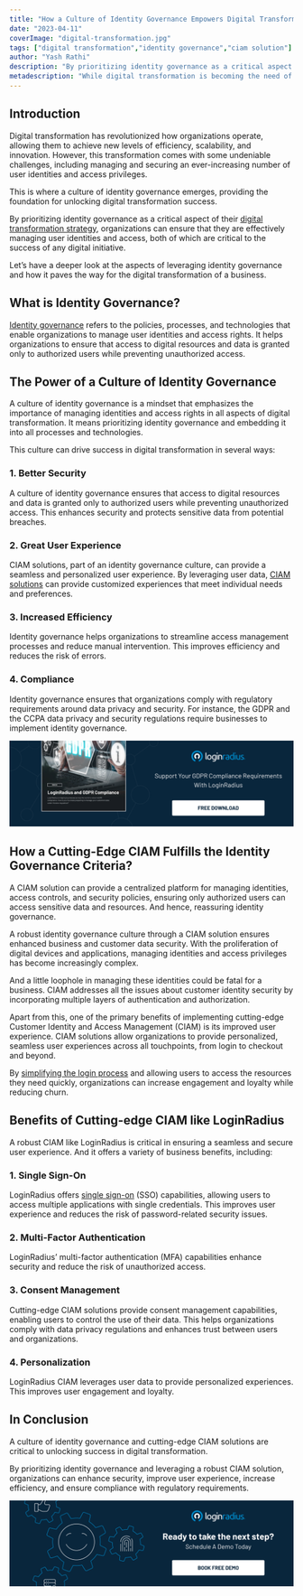 ```yaml
---
title: "How a Culture of Identity Governance Empowers Digital Transformation?"
date: "2023-04-11"
coverImage: "digital-transformation.jpg"
tags: ["digital transformation","identity governance","ciam solution"]
author: "Yash Rathi"
description: "By prioritizing identity governance as a critical aspect of their digital transformation strategy, organizations can ensure that they are effectively managing user identities and access, both of which are critical to the success of any digital initiative. Here’s a deeper look at the aspects of leveraging identity governance."
metadescription: "While digital transformation is becoming the need of the hour for every business, the critical role of identity governance can’t be overstated. Read more:"
---
```


## Introduction 

Digital transformation has revolutionized how organizations operate, allowing them to achieve new levels of efficiency, scalability, and innovation. However, this transformation comes with some undeniable challenges, including managing and securing an ever-increasing number of user identities and access privileges. 

This is where a culture of identity governance emerges, providing the foundation for unlocking digital transformation success. 

By prioritizing identity governance as a critical aspect of their [digital transformation strategy](https://www.loginradius.com/blog/identity/enterprise-needs-digital-business-transformation-strategy/), organizations can ensure that they are effectively managing user identities and access, both of which are critical to the success of any digital initiative.

Let’s have a deeper look at the aspects of leveraging identity governance and how it paves the way for the digital transformation of a business. 

## What is Identity Governance?

[Identity governance](https://www.loginradius.com/blog/identity/identity-governance/) refers to the policies, processes, and technologies that enable organizations to manage user identities and access rights. It  helps organizations to ensure that access to digital resources and data is granted only to authorized users while preventing unauthorized access.

## The Power of a Culture of Identity Governance

A culture of identity governance is a mindset that emphasizes the importance of managing identities and access rights in all aspects of digital transformation. It means prioritizing identity governance and embedding it into all processes and technologies. 

This culture can drive success in digital transformation in several ways:

### 1. Better Security

A culture of identity governance ensures that access to digital resources and data is granted only to authorized users while preventing unauthorized access. This enhances security and protects sensitive data from potential breaches.

### 2. Great User Experience

CIAM solutions, part of an identity governance culture, can provide a seamless and personalized user experience. By leveraging user data, [CIAM solutions](https://www.loginradius.com/blog/identity/customer-identity-and-access-management/) can provide customized experiences that meet individual needs and preferences.

### 3. Increased Efficiency

Identity governance helps organizations to streamline access management processes and reduce manual intervention. This improves efficiency and reduces the risk of errors.

### 4. Compliance

Identity governance ensures that organizations comply with regulatory requirements around data privacy and security. For instance, the GDPR and the CCPA data privacy and security regulations require businesses to implement identity governance. 

[![EB-GDPR-Comp](EB-GDPR-Comp.png)](https://www.loginradius.com/resource/loginradius-and-gdpr-compliance/)

## How a Cutting-Edge CIAM Fulfills the Identity Governance Criteria?

A CIAM solution can provide a centralized platform for managing identities, access controls, and security policies, ensuring only authorized users can access sensitive data and resources. And hence, reassuring identity governance. 

A robust identity governance culture through a CIAM solution ensures enhanced business and customer data security. With the proliferation of digital devices and applications, managing identities and access privileges has become increasingly complex. 

And a little loophole in managing these identities could be fatal for a business. CIAM addresses all the issues about customer identity security by incorporating multiple layers of authentication and authorization. 

Apart from this, one of the primary benefits of implementing cutting-edge Customer Identity and Access Management (CIAM) is its improved user experience. CIAM solutions allow organizations to provide personalized, seamless user experiences across all touchpoints, from login to checkout and beyond. 

By [simplifying the login process](https://www.loginradius.com/authentication/) and allowing users to access the resources they need quickly, organizations can increase engagement and loyalty while reducing churn.

## Benefits of Cutting-edge CIAM like LoginRadius 

A robust CIAM like LoginRadius is critical in ensuring a seamless and secure user experience. And it offers a variety of business benefits, including: 

### 1. Single Sign-On

LoginRadius offers [single sign-on](https://www.loginradius.com/single-sign-on/) (SSO) capabilities, allowing users to access multiple applications with single credentials. This improves user experience and reduces the risk of password-related security issues.

### 2. Multi-Factor Authentication

LoginRadius’ multi-factor authentication (MFA) capabilities enhance security and reduce the risk of unauthorized access.

### 3. Consent Management

Cutting-edge CIAM solutions provide consent management capabilities, enabling users to control the use of their data. This helps organizations comply with data privacy regulations and enhances trust between users and organizations.

### 4. Personalization

LoginRadius CIAM leverages user data to provide personalized experiences. This improves user engagement and loyalty.

## In Conclusion 

A culture of identity governance and cutting-edge CIAM solutions are critical to unlocking success in digital transformation. 

By prioritizing identity governance and leveraging a robust CIAM solution, organizations can enhance security, improve user experience, increase efficiency, and ensure compliance with regulatory requirements. 

[![book-a-free-demo-loginradius](../../assets/book-a-demo-loginradius.png)](https://www.loginradius.com/book-a-demo/)
